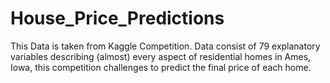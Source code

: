 # House_Price_Predictions
This Data is taken from Kaggle Competition. Data consist of 79 explanatory variables describing (almost) every aspect of residential homes in Ames, Iowa, this competition challenges to predict the final price of each home.
